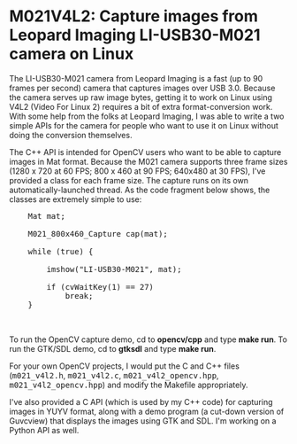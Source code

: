 # M021V4L2: Capture images from Leopard Imaging LI-USB30-M021 camera on Linux

The LI-USB30-M021 camera from Leopard Imaging is a fast (up to 90 frames per second) camera that captures
images over USB 3.0.  Because the camera serves up raw image bytes, getting it to work on Linux using V4L2 
(Video For Linux 2) requires a bit of extra format-conversion work.  With some help from the folks at Leopard Imaging, 
I was able to write a two simple APIs for the camera for people who want to use it on Linux without doing the conversion
themselves.

The C++ API is intended for OpenCV users who want to be able to capture images in Mat format.  Because the M021
camera supports three frame sizes (1280 x 720 at 60 FPS; 800 x 460 at 90 FPS; 640x480 at 30 FPS), I've provided
a class for each frame size. The capture runs on its own automatically-launched thread. As the code fragment below 
shows,  the classes are extremely simple to use:

<pre>
    Mat mat;

    M021_800x460_Capture cap(mat);

    while (true) {

        imshow("LI-USB30-M021", mat);

        if (cvWaitKey(1) == 27) 
            break;
    }

 </pre>

To run the OpenCV capture demo, cd to <b>opencv/cpp</b> and type <b>make run</b>.  To run the GTK/SDL demo, cd to 
<b>gtksdl</b> and type <b>make run</b>.

For your own OpenCV projects, I would put the C and C++ files (<tt>m021\_v4l2.h</tt>, <tt>m021\_v4l2.c</tt>,
<tt>m021\_v4l2\_opencv.hpp</tt>, <tt>m021\_v4l2\_opencv.hpp</tt>) and modify the Makefile appropriately.

I've also provided a C API (which is used by my C++ code) for capturing images in YUYV format, along with a demo 
program (a cut-down version of Guvcview) that displays the images using GTK and SDL.  I'm working on a Python
API as well.
